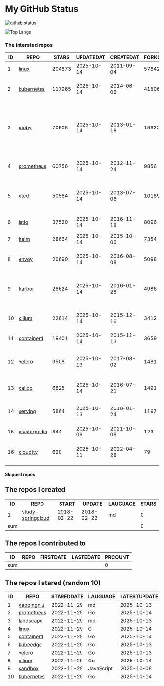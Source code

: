# My GitHub Status

<img src="https://github-readme-stats-1.yihong0618.vercel.app/api?username=daoqingniu&show_icons=true&&&hide_title=true&count_private=true" alt="github status" />

![Top Langs](https://github-readme-stats-1.yihong0618.vercel.app/api/top-langs/?username=daoqingniu&layout=compact)

<!--START_SECTION:github_repos-->
### The intersted repos
| ID |                              REPO                               | STARS  | UPDATEDAT  | CREATEDAT  | FORKSCOUNT |                                                DESCRIPTIONS                                                |
|----|-----------------------------------------------------------------|--------|------------|------------|------------|------------------------------------------------------------------------------------------------------------|
|  1 | [linux](https://github.com/torvalds/linux)                      | 204873 | 2025-10-14 | 2011-09-04 |      57842 | Linux kernel source tree                                                                                   |
|  2 | [kubernetes](https://github.com/kubernetes/kubernetes)          | 117965 | 2025-10-14 | 2014-06-06 |      41506 | Production-Grade Container Scheduling and Management                                                       |
|  3 | [moby](https://github.com/moby/moby)                            |  70908 | 2025-10-14 | 2013-01-18 |      18825 | The Moby Project - a collaborative project for the container ecosystem to assemble container-based systems |
|  4 | [prometheus](https://github.com/prometheus/prometheus)          |  60756 | 2025-10-14 | 2012-11-24 |       9856 | The Prometheus monitoring system and time series database.                                                 |
|  5 | [etcd](https://github.com/etcd-io/etcd)                         |  50564 | 2025-10-14 | 2013-07-06 |      10189 | Distributed reliable key-value store for the most critical data of a distributed system                    |
|  6 | [istio](https://github.com/istio/istio)                         |  37520 | 2025-10-14 | 2016-11-18 |       8096 | Connect, secure, control, and observe services.                                                            |
|  7 | [helm](https://github.com/helm/helm)                            |  28664 | 2025-10-14 | 2015-10-06 |       7354 | The Kubernetes Package Manager                                                                             |
|  8 | [envoy](https://github.com/envoyproxy/envoy)                    |  26690 | 2025-10-14 | 2016-08-08 |       5098 | Cloud-native high-performance edge/middle/service proxy                                                    |
|  9 | [harbor](https://github.com/goharbor/harbor)                    |  26624 | 2025-10-14 | 2016-01-28 |       4986 | An open source trusted cloud native registry project that stores, signs, and scans content.                |
| 10 | [cilium](https://github.com/cilium/cilium)                      |  22614 | 2025-10-14 | 2015-12-16 |       3412 | eBPF-based Networking, Security, and Observability                                                         |
| 11 | [containerd](https://github.com/containerd/containerd)          |  19401 | 2025-10-14 | 2015-11-13 |       3659 | An open and reliable container runtime                                                                     |
| 12 | [velero](https://github.com/vmware-tanzu/velero)                |   9508 | 2025-10-13 | 2017-08-02 |       1481 | Backup and migrate Kubernetes applications and their persistent volumes                                    |
| 13 | [calico](https://github.com/projectcalico/calico)               |   6825 | 2025-10-14 | 2016-07-21 |       1491 | Cloud native networking and network security                                                               |
| 14 | [serving](https://github.com/knative/serving)                   |   5864 | 2025-10-13 | 2018-01-24 |       1197 | Kubernetes-based, scale-to-zero, request-driven compute                                                    |
| 15 | [clusterpedia](https://github.com/clusterpedia-io/clusterpedia) |    844 | 2025-10-09 | 2021-10-08 |        123 | The Encyclopedia of Kubernetes clusters                                                                    |
| 16 | [cloudtty](https://github.com/cloudtty/cloudtty)                |    620 | 2025-10-11 | 2022-04-28 |         79 | A Friendly Kubernetes CloudShell (Web Terminal) !                                                          |



#### Skipped repos
<!--END_SECTION:github_repos-->

<!--START_SECTION:my_github-->
## The repos I created
| ID  |                                 REPO                                 |   START    |   UPDATE   | LAUGUAGE | STARS |
|-----|----------------------------------------------------------------------|------------|------------|----------|-------|
|   1 | [study-springcloud](https://github.com/daoqingniu/study-springcloud) | 2018-02-22 | 2018-02-22 | md       |     0 |
| sum |                                                                      |            |            |          |     0 |

## The repos I contributed to
| ID  | REPO | FIRSTDATE | LASTEDATE | PRCOUNT |
|-----|------|-----------|-----------|---------|
| sum |      |           |           |       0 |

## The repos I stared (random 10)
| ID |                          REPO                          | STAREDDATE |  LAUGUAGE  | LATESTUPDATE |
|----|--------------------------------------------------------|------------|------------|--------------|
|  1 | [daoqingniu](https://github.com/daoqingniu/daoqingniu) | 2022-11-29 | md         | 2025-10-13   |
|  2 | [prometheus](https://github.com/prometheus/prometheus) | 2022-11-29 | Go         | 2025-10-14   |
|  3 | [landscape](https://github.com/cncf/landscape)         | 2022-11-29 | md         | 2025-10-13   |
|  4 | [linux](https://github.com/torvalds/linux)             | 2022-11-29 | C          | 2025-10-14   |
|  5 | [containerd](https://github.com/containerd/containerd) | 2022-11-29 | Go         | 2025-10-14   |
|  6 | [kubeedge](https://github.com/kubeedge/kubeedge)       | 2022-11-29 | Go         | 2025-10-13   |
|  7 | [velero](https://github.com/vmware-tanzu/velero)       | 2022-11-29 | Go         | 2025-10-13   |
|  8 | [cilium](https://github.com/cilium/cilium)             | 2022-11-29 | Go         | 2025-10-14   |
|  9 | [sandbox](https://github.com/cncf/sandbox)             | 2022-11-29 | JavaScript | 2025-10-08   |
| 10 | [kubernetes](https://github.com/kubernetes/kubernetes) | 2022-11-29 | Go         | 2025-10-14   |

<!--END_SECTION:my_github-->
